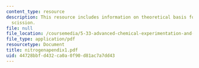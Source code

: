 ```yaml
---
content_type: resource
description: This resource includes information on theoretical basis for nitrogen
  scission.
file: null
file_location: /coursemedia/5-33-advanced-chemical-experimentation-and-instrumentation-fall-2007/44728bbfd432ca0a0f90d81ac7a7dd43_nitrogenapendix1.pdf
file_type: application/pdf
resourcetype: Document
title: nitrogenapendix1.pdf
uid: 44728bbf-d432-ca0a-0f90-d81ac7a7dd43
---
```

